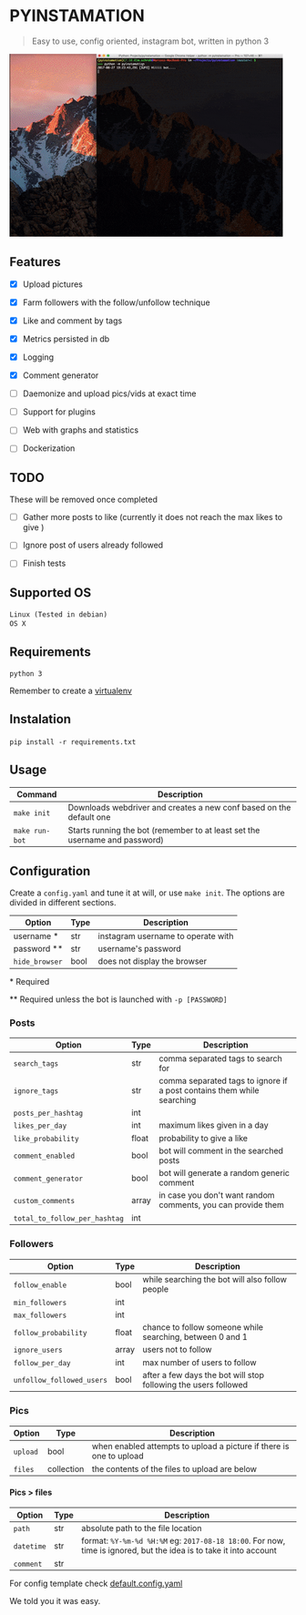 # PYINSTAMATION

> Easy to use, config oriented, instagram bot, written in python 3

![](./docs/demo.gif)

## Features

- [x] Upload pictures
- [x] Farm followers with the follow/unfollow technique
- [x] Like and comment by tags
- [x] Metrics persisted in db
- [x] Logging
- [x] Comment generator
- [ ] Daemonize and upload pics/vids at exact time
- [ ] Support for plugins
- [ ] Web with graphs and statistics
- [ ] Dockerization


## TODO

These will be removed once completed

- [ ] Gather more posts to like (currently it does not reach the max likes to give )
- [ ] Ignore post of users already followed
- [ ] Finish tests


## Supported OS

```
Linux (Tested in debian)
OS X
```


## Requirements

```
python 3
```

Remember to create a [virtualenv](https://virtualenv.pypa.io/en/stable/installation/)


## Instalation

`pip install -r requirements.txt`


## Usage

| Command | Description |
| --- | --- |
| `make init` | Downloads webdriver and creates a new conf based on the default one |
| `make run-bot` | Starts running the bot (remember to at least set the username and password) |


## Configuration

Create a `config.yaml` and tune it at will, or use `make init`.
The options are divided in different sections.

| Option | Type | Description |
| --- | --- | --- |
| username * | str | instagram username to operate with |
| password ** | str | username's password |
| `hide_browser` | bool | does not display the browser |

\*  Required

** Required unless the bot is launched with `-p [PASSWORD]`


### Posts

| Option | Type | Description |
| --- | --- | --- |
| `search_tags` | str | comma separated tags to search for |
| `ignore_tags` | str | comma separated tags to ignore if a post contains them while searching |
| `posts_per_hashtag` | int | |
| `likes_per_day` | int | maximum likes given in a day |
| `like_probability` | float | probability to give a like |
| `comment_enabled` | bool| bot will comment in the searched posts |
| `comment_generator` | bool | bot will generate a random generic comment |
| `custom_comments` | array | in case you don't want random comments, you can provide them |
| `total_to_follow_per_hashtag` | int | |

### Followers

| Option | Type | Description |
| --- | --- | --- |
| `follow_enable` | bool | while searching the bot will also follow people |
| `min_followers` | int |  |
| `max_followers` | int |  |
| `follow_probability` | float | chance to follow someone while searching, between 0 and 1 |
| `ignore_users` | array | users not to follow |
| `follow_per_day` | int | max number of users to follow |
| `unfollow_followed_users` | bool | after a few days the bot will stop following the users followed |

### Pics

| Option | Type | Description |
| --- | --- | --- |
| `upload` | bool | when enabled attempts to upload a picture if there is one to upload |
| `files` | collection | the contents of the files to upload are below |

#### Pics > files

| Option | Type | Description |
| --- | --- | --- |
| `path` | str | absolute path to the file location |
| `datetime` | str | format: `%Y-%m-%d %H:%M` eg: `2017-08-18 18:00`. For now, time is ignored, but the idea is to take it into account |
| `comment` | str |  |

For config template check [default.config.yaml](./default.config.yaml)


We told you it was easy.
